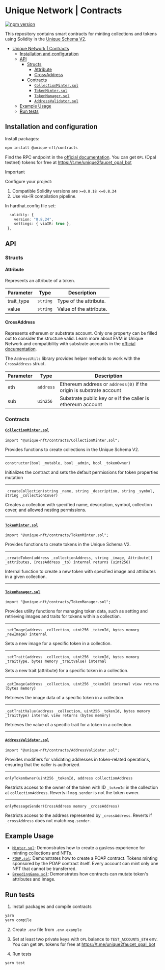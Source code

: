 # Unique Network | Contracts

[![npm version](https://img.shields.io/npm/v/@unique-nft/contracts.svg)](https://www.npmjs.com/package/@unique-nft/contracts)

This repository contains smart contracts for minting collections and tokens using Solidity in the [Unique Schema V2](https://docs.uniquenetwork.dev/reference/schemas).

- [Unique Network | Contracts](#unique-network--contracts)
  - [Installation and configuration](#installation-and-configuration)
  - [API](#api)
    - [Structs](#structs)
      - [Attribute](#attribute)
      - [CrossAddress](#crossaddress)
    - [Contracts](#contracts)
      - [`CollectionMinter.sol`](#collectionmintersol)
      - [`TokenMinter.sol`](#tokenmintersol)
      - [`TokenManager.sol`](#tokenmanagersol)
      - [`AddressValidator.sol`](#addressvalidatorsol)
  - [Example Usage](#example-usage)
  - [Run tests](#run-tests)

## Installation and configuration

Install packages:

```sh
npm install @unique-nft/contracts
```

Find the RPC endpoint in the [official documentation](https://docs.unique.network/reference). You can get `OPL` (Opal testnet) tokens for free at https://t.me/unique2faucet_opal_bot

> [!IMPORTANT]
> Configure your project:
>
> 1. Compatible Solidity versions are `>=0.8.18 <=0.8.24`
> 2. Use via-IR compilation pipeline.
>
> In hardhat.config file set:
>
> ```ts
>   solidity: {
>     version: "0.8.24",
>     settings: { viaIR: true },
>  },
> ```

## API

### Structs

#### Attribute

Represents an attribute of a token.

| Parameter  | Type     | Description             |
| ---------- | -------- | ----------------------- |
| trait_type | `string` | Type of the attribute.  |
| value      | `string` | Value of the attribute. |

#### CrossAddress

Represents ethereum or substrate account. Only one property can be filled out to consider the structure valid. Learn more about EVM in Unique Network and compatibility with substrate accounts in the [official documentation](https://docs.unique.network/build/evm/).

The `AddressUtils` library provides helper methods to work with the `CrossAddress` struct.

| Parameter | Type      | Description                                                         |
| --------- | --------- | ------------------------------------------------------------------- |
| eth       | `address` | Ethereum address or `address(0)` if the origin is substrate account |
| sub       | `uin256`  | Substrate public key or `0` if the caller is ethereum account       |

### Contracts

#### [`CollectionMinter.sol`](https://github.com/UniqueNetwork/unique-contracts/blob/main/contracts/CollectionMinter.sol)

`import "@unique-nft/contracts/CollectionMinter.sol";`

Provides functions to create collections in the Unique Schema V2.

---

`constructor(bool _mutable, bool _admin, bool _tokenOwner)`

Initializes the contract and sets the default permissions for token properties mutation

---

`_createCollection(string _name, string _description, string _symbol, string _collectionCover)`

Creates a collection with specified name, description, symbol, collection cover, and allowed nesting permissions.

---

#### [`TokenMinter.sol`](https://github.com/UniqueNetwork/unique-contracts/blob/main/contracts/TokenMinter.sol)

`import "@unique-nft/contracts/TokenMinter.sol";`

Provides functions to create tokens in the Unique Schema V2.

---

`_createToken(address _collectionAddress, string _image, Attribute[] _attributes, CrossAddress _to) internal returns (uint256)`

Internal function to create a new token with specified image and attributes in a given collection.

---

#### [`TokenManager.sol`](https://github.com/UniqueNetwork/unique-contracts/blob/main/contracts/TokenManager.sol)

`import "@unique-nft/contracts/TokenManager.sol";`

Provides utility functions for managing token data, such as setting and retrieving images and traits for tokens within a collection.

---

`_setImage(address _collection, uint256 _tokenId, bytes memory _newImage) internal`

Sets a new image for a specific token in a collection.

---

`_setTrait(address _collection, uint256 _tokenId, bytes memory _traitType, bytes memory _traitValue) internal`

Sets a new trait (attribute) for a specific token in a collection.

---

`_getImage(address _collection, uint256 _tokenId) internal view returns (bytes memory)`

Retrieves the image data of a specific token in a collection.

---

`_getTraitValue(address _collection, uint256 _tokenId, bytes memory _traitType) internal view returns (bytes memory)`

Retrieves the value of a specific trait for a token in a collection.

---

#### [`AddressValidator.sol`](https://github.com/UniqueNetwork/unique-contracts/blob/main/contracts/AddressValidator.sol)

`import "@unique-nft/contracts/AddressValidator.sol";`

Provides modifiers for validating addresses in token-related operations, ensuring that the caller is authorized.

---

`onlyTokenOwner(uint256 _tokenId, address collectionAddress`

Restricts access to the owner of the token with ID `_tokenId` in the collection at `collectionAddress`. Reverts if `msg.sender` is not the token owner.

---

`onlyMessageSender(CrossAddress memory _crossAddress)`

Restricts access to the address represented by `_crossAddress`. Reverts if `_crossAddress` does not match `msg.sender`.

## Example Usage

- [`Minter.sol`](https://github.com/UniqueNetwork/unique-contracts/blob/main/contracts/recipes/Minter.sol): Demonstrates how to create a gasless experience for minting collections and NFTs.
- [`POAP.sol`](https://github.com/UniqueNetwork/unique-contracts/blob/main/contracts/recipes/POAP.sol): Demonstrates how to create a POAP contract. Tokens minting sponsored by the POAP contract itself. Every account can mint only one NFT that cannot be transferred.
- [`BreedingGame.sol`](https://github.com/UniqueNetwork/unique-contracts/blob/main/contracts/recipes/BreedingGame.sol): Demonstrates how contracts can mutate token's attributes and image.

## Run tests

1. Install packages and compile contracts

```bash
yarn
yarn compile
```

2. Create `.env` file from `.env.example`
3. Set at least two private keys with `OPL` balance to `TEST_ACCOUNTS_ETH` env. You can get `OPL` tokens for free at https://t.me/unique2faucet_opal_bot

4. Run tests

```bash
yarn test
```
